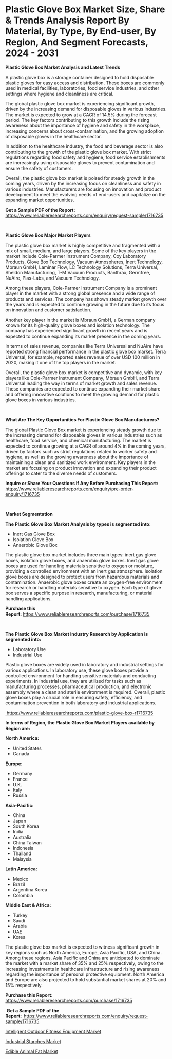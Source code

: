 <p><h1>Plastic Glove Box Market Size, Share & Trends Analysis Report By Material, By Type, By End-user, By Region, And Segment Forecasts, 2024 - 2031</h1></p><p><strong>Plastic Glove Box Market Analysis and Latest Trends</strong></p>
<p><p>A plastic glove box is a storage container designed to hold disposable plastic gloves for easy access and distribution. These boxes are commonly used in medical facilities, laboratories, food service industries, and other settings where hygiene and cleanliness are critical.</p><p>The global plastic glove box market is experiencing significant growth, driven by the increasing demand for disposable gloves in various industries. The market is expected to grow at a CAGR of 14.5% during the forecast period. The key factors contributing to this growth include the rising awareness about the importance of hygiene and safety in the workplace, increasing concerns about cross-contamination, and the growing adoption of disposable gloves in the healthcare sector.</p><p>In addition to the healthcare industry, the food and beverage sector is also contributing to the growth of the plastic glove box market. With strict regulations regarding food safety and hygiene, food service establishments are increasingly using disposable gloves to prevent contamination and ensure the safety of customers.</p><p>Overall, the plastic glove box market is poised for steady growth in the coming years, driven by the increasing focus on cleanliness and safety in various industries. Manufacturers are focusing on innovation and product development to meet the evolving needs of end-users and capitalize on the expanding market opportunities.</p></p>
<p><strong>Get a Sample PDF of the Report:&nbsp;</strong> <a href="https://www.reliableresearchreports.com/enquiry/request-sample/1716735">https://www.reliableresearchreports.com/enquiry/request-sample/1716735</a></p>
<p>&nbsp;</p>
<p><strong>Plastic Glove Box Major Market Players</strong></p>
<p><p>The plastic glove box market is highly competitive and fragmented with a mix of small, medium, and large players. Some of the key players in the market include Cole-Parmer Instrument Company, Coy Laboratory Products, Glove Box Technology, Vacuum Atmospheres, Inert Technology, Mbraun GmbH, Laminar Flow, LC Technology Solutions, Terra Universal, Sheldon Manufacturing, T-M Vacuum Products, Banthrax, Germfree, NuAire, Plas-Labs, and Vacuum Technology.</p><p>Among these players, Cole-Parmer Instrument Company is a prominent player in the market with a strong global presence and a wide range of products and services. The company has shown steady market growth over the years and is expected to continue growing in the future due to its focus on innovation and customer satisfaction.</p><p>Another key player in the market is Mbraun GmbH, a German company known for its high-quality glove boxes and isolation technology. The company has experienced significant growth in recent years and is expected to continue expanding its market presence in the coming years.</p><p>In terms of sales revenue, companies like Terra Universal and NuAire have reported strong financial performance in the plastic glove box market. Terra Universal, for example, reported sales revenue of over USD 100 million in 2020, making it one of the top players in the market.</p><p>Overall, the plastic glove box market is competitive and dynamic, with key players like Cole-Parmer Instrument Company, Mbraun GmbH, and Terra Universal leading the way in terms of market growth and sales revenue. These companies are expected to continue expanding their market share and offering innovative solutions to meet the growing demand for plastic glove boxes in various industries.</p></p>
<p>&nbsp;</p>
<p><strong>What Are The Key Opportunities For Plastic Glove Box Manufacturers?</strong></p>
<p><p>The global Plastic Glove Box market is experiencing steady growth due to the increasing demand for disposable gloves in various industries such as healthcare, food service, and chemical manufacturing. The market is expected to continue growing at a CAGR of around 4% in the coming years, driven by factors such as strict regulations related to worker safety and hygiene, as well as the growing awareness about the importance of maintaining a clean and sanitized work environment. Key players in the market are focusing on product innovation and expanding their product offerings to cater to the diverse needs of customers.</p></p>
<p><strong>Inquire or Share Your Questions If Any Before Purchasing This Report:</strong> <a href="https://www.reliableresearchreports.com/enquiry/pre-order-enquiry/1716735">https://www.reliableresearchreports.com/enquiry/pre-order-enquiry/1716735</a></p>
<p>&nbsp;</p>
<p><strong>Market Segmentation</strong></p>
<p><strong>The Plastic Glove Box Market Analysis by types is segmented into:</strong></p>
<p><ul><li>Inert Gas Glove Box</li><li>Isolation Glove Box</li><li>Anaerobic Glove Box</li></ul></p>
<p><p>The plastic glove box market includes three main types: inert gas glove boxes, isolation glove boxes, and anaerobic glove boxes. Inert gas glove boxes are used for handling materials sensitive to oxygen or moisture, providing a controlled environment with an inert gas atmosphere. Isolation glove boxes are designed to protect users from hazardous materials and contamination. Anaerobic glove boxes create an oxygen-free environment for research or handling materials sensitive to oxygen. Each type of glove box serves a specific purpose in research, manufacturing, or material handling applications.</p></p>
<p><strong>Purchase this Report:&nbsp;</strong><a href="https://www.reliableresearchreports.com/purchase/1716735">https://www.reliableresearchreports.com/purchase/1716735</a></p>
<p>&nbsp;</p>
<p><strong>The Plastic Glove Box Market Industry Research by Application is segmented into:</strong></p>
<p><ul><li>Laboratory Use</li><li>Industrial Use</li></ul></p>
<p><p>Plastic glove boxes are widely used in laboratory and industrial settings for various applications. In laboratory use, these glove boxes provide a controlled environment for handling sensitive materials and conducting experiments. In industrial use, they are utilized for tasks such as manufacturing processes, pharmaceutical production, and electronic assembly where a clean and sterile environment is required. Overall, plastic glove boxes play a crucial role in ensuring safety, efficiency, and contamination prevention in both laboratory and industrial applications.</p></p>
<p><a href="https://www.reliableresearchreports.com/plastic-glove-box-r1716735">&nbsp;https://www.reliableresearchreports.com/plastic-glove-box-r1716735</a></p>
<p><strong>In terms of Region, the Plastic Glove Box Market Players available by Region are:</strong></p>
<p>
    <p> <strong> North America: </strong>
        <ul>
            <li>United States</li>
            <li>Canada</li>
        </ul>
        </p> 
    <p> <strong> Europe: </strong>
        <ul>
            <li>Germany</li>
            <li>France</li>
            <li>U.K.</li>
            <li>Italy</li>
            <li>Russia</li>
        </ul>
        </p> 
    <p> <strong> Asia-Pacific: </strong>
        <ul>
            <li>China</li>
            <li>Japan</li>
            <li>South Korea</li>
            <li>India</li>
            <li>Australia</li>
            <li>China Taiwan</li>
            <li>Indonesia</li>
            <li>Thailand</li>
            <li>Malaysia</li>
        </ul>
        </p> 
    <p> <strong> Latin America: </strong>
        <ul>
            <li>Mexico</li>
            <li>Brazil</li>
            <li>Argentina Korea</li>
            <li>Colombia</li>
        </ul>
        </p> 
    <p> <strong> Middle East & Africa: </strong>
        <ul>
            <li>Turkey</li>
            <li>Saudi</li>
            <li>Arabia</li>
            <li>UAE</li>
            <li>Korea</li>
        </ul>
    </p>
    </p>
<p><p>The plastic glove box market is expected to witness significant growth in key regions such as North America, Europe, Asia Pacific, USA, and China. Among these regions, Asia Pacific and China are anticipated to dominate the market with a market share of 35% and 25% respectively, owing to the increasing investments in healthcare infrastructure and rising awareness regarding the importance of personal protective equipment. North America and Europe are also projected to hold substantial market shares at 20% and 15% respectively.</p></p>
<p><strong>Purchase this Report: </strong><a href="https://www.reliableresearchreports.com/purchase/1716735">https://www.reliableresearchreports.com/purchase/1716735</a></p>
<p>&nbsp;<strong>Get a Sample PDF of the Report:&nbsp;&nbsp;</strong><a href="https://www.reliableresearchreports.com/enquiry/request-sample/1716735">https://www.reliableresearchreports.com/enquiry/request-sample/1716735</a></p>
<p><strong></strong></p>
<p><p><a href="https://view.publitas.com/reportprime-1/insights-into-the-intelligent-outdoor-fitness-equipment-market-market-players-market-size-geographical-regions-and-forecast-2024-2031/">Intelligent Outdoor Fitness Equipment Market</a></p><p><a href="https://github.com/pennyaldbrittonh658/Market-Research-Report-List-1/blob/main/industrial-starches-market.md">Industrial Starches Market</a></p><p><a href="https://github.com/gcimaudf65/Market-Research-Report-List-1/blob/main/edible-animal-fat-market.md">Edible Animal Fat Market</a></p></p>